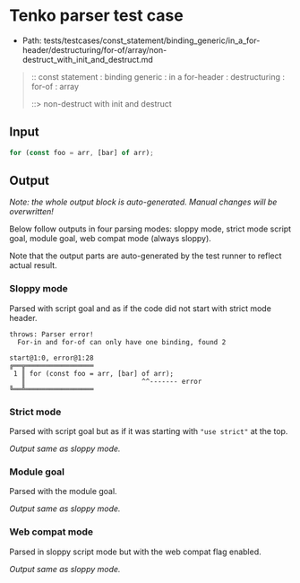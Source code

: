 # Tenko parser test case

- Path: tests/testcases/const_statement/binding_generic/in_a_for-header/destructuring/for-of/array/non-destruct_with_init_and_destruct.md

> :: const statement : binding generic : in a for-header : destructuring : for-of : array
>
> ::> non-destruct with init and destruct

## Input

`````js
for (const foo = arr, [bar] of arr);
`````

## Output

_Note: the whole output block is auto-generated. Manual changes will be overwritten!_

Below follow outputs in four parsing modes: sloppy mode, strict mode script goal, module goal, web compat mode (always sloppy).

Note that the output parts are auto-generated by the test runner to reflect actual result.

### Sloppy mode

Parsed with script goal and as if the code did not start with strict mode header.

`````
throws: Parser error!
  For-in and for-of can only have one binding, found 2

start@1:0, error@1:28
╔══╦═════════════════
 1 ║ for (const foo = arr, [bar] of arr);
   ║                             ^^------- error
╚══╩═════════════════

`````

### Strict mode

Parsed with script goal but as if it was starting with `"use strict"` at the top.

_Output same as sloppy mode._

### Module goal

Parsed with the module goal.

_Output same as sloppy mode._

### Web compat mode

Parsed in sloppy script mode but with the web compat flag enabled.

_Output same as sloppy mode._
